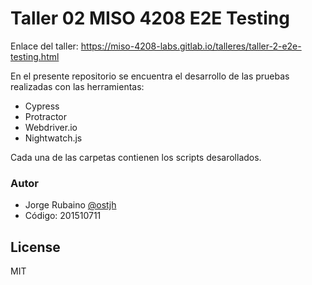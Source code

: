 # Taller 02 MISO 4208 E2E Testing

Enlace del taller: https://miso-4208-labs.gitlab.io/talleres/taller-2-e2e-testing.html

En el presente repositorio se encuentra el desarrollo de las pruebas realizadas con las herramientas:

* Cypress
* Protractor
* Webdriver.io
* Nightwatch.js

Cada una de las carpetas contienen los scripts desarollados.

### Autor
* Jorge Rubaino [@ostjh]
* Código: 201510711

License
----
MIT

[@ostjh]:https://twitter.com/ostjh
